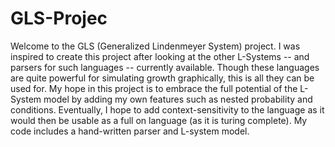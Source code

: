 # GLS-Projec
Welcome to the GLS (Generalized Lindenmeyer System) project. 
I was inspired to create this project after looking at the other L-Systems -- and parsers for such languages -- currently available. 
Though these languages are quite powerful for simulating growth graphically, this is all they can be used for. 
My hope in this project is to embrace the full potential of the L-System model by adding my own features such as nested probability and conditions. 
Eventually, I hope to add context-sensitivity to the language as it would then be usable as a full on language (as it is turing complete). 
My code includes a hand-written parser and L-system model. 
